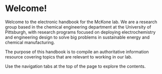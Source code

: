 # Welcome!

Welcome to the electronic handbook for the McKone lab. We are a research group based in the chemical engineering department at the University of Pittsburgh, with research programs focused on deploying electrochemistry and engineering design to solve big problems in sustainable energy and chemical manufacturing.

The purpose of this handbook is to compile an authoritative information resource covering topics that are relevant to working in our lab. 

Use the navigation tabs at the top of the page to explore the contents.